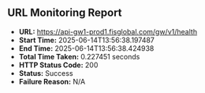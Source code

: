 ## URL Monitoring Report

- **URL:** https://api-gw1-prod1.fisglobal.com/gw/v1/health
- **Start Time:** 2025-06-14T13:56:38.197487
- **End Time:** 2025-06-14T13:56:38.424938
- **Total Time Taken:** 0.227451 seconds
- **HTTP Status Code:** 200
- **Status:** Success
- **Failure Reason:** N/A
